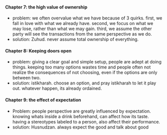 #### Chapter 7: the high value of ownership
- problem: we often overvalue what we have because of 3 quirks. first, we fall in love with what we already have. second, we focus on what we may lose, rather than what we may gain. third, we assume the other party will see the transactions from the same perspective as we do.
- solution: Zuhud. never assume total ownership of everything.
#### Chapter 8: Keeping doors open
- problem: giving a clear goal and simple setup, people are adept at doing things. keeping too many options wastes time and people often not realize the consequences of not choosing, even if the options are only between two.
- solution: istikharah. choose an option, and pray istikharah to let it play out. whatever happen, its already ordained.
#### Chapter 9: the effect of expectation 
- Problem: people perspective are greatly influenced by expectation. knowing whats inside a drink beforehand, can affect how its taste. having a stereotypes labeled to a person, also affect their performance.
- solution: Husnudzan. always expect the good and talk about good
